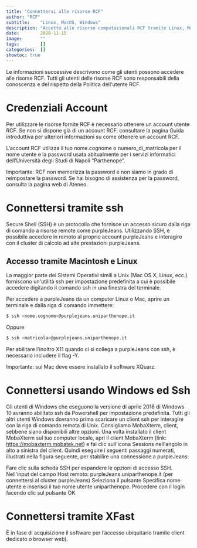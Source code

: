 ```yaml
---
title: "Connettersi alle risorse RCF"
author: "RCF"
subtitle:    "Linux, MacOS, Windows"
description: "Accetto alle risorse computazionali RCF tramite Linux, MacOS e Windows attraverso ssh e server grafico."
date:        2020-11-15
image:       ""
tags:        []
categories:  []
showtoc: true
---
```


Le informazioni successive descrivono come gli utenti possono accedere alle risorse RCF. Tutti gli utenti delle risorse RCF sono responsabili della conoscenza e del rispetto della Politica dell'utente RCF. 

# Credenziali Account
Per utilizzare le risorse fornite RCF è necessario ottenere un account utente RCF. Se non si dispone già di un account RCF, consultare la pagina Guida introduttiva per ulteriori informazioni su come ottenere un account RCF.

L’account RCF utilizza il tuo nome.cognome o numero_di_matricola per il nome utente e la password usata abitualmente per i servizi informatici dell’Università degli Studi di Napoli “Parthenope”.

Importante: RCF non memorizza la password e non siamo in grado di reimpostare la password. Se hai bisogno di assistenza per la password, consulta la pagina web di Ateneo.

# Connettersi tramite ssh
Secure Shell (SSH) è un protocollo che fornisce un accesso sicuro dalla riga di comando a risorse remote come purpleJeans. Utilizzando SSH, è possibile accedere in remoto al proprio account purpleJeans e interagire con il cluster di calcolo ad alte prestazioni purpleJeans.

## Accesso tramite Macintosh e Linux
La maggior parte dei Sistemi Operativi simili a Unix (Mac OS X, Linux, ecc.) forniscono un'utilità ssh per impostazione predefinita a cui è possibile accedere digitando il comando ssh in una finestra del terminale.

Per accedere a purpleJeans da un computer Linux o Mac, aprire un terminale e dalla riga di comando immettere:

```sh
$ ssh <nome.cognome>@purplejeans.uniparthenope.it
```

Oppure

```sh
$ ssh <matricola>@purplejeans.uniparthenope.it
```

Per abilitare l'inoltro X11 quando ci si collega a purpleJeans con ssh, è necessario includere il flag -Y.

Importante: sui Mac deve essere installato il software XQuarz.

# Connettersi usando Windows ed Ssh
Gli utenti di Windows che eseguono la versione di aprile 2018 di Windows 10 avranno abilitato ssh da Powershell per impostazione predefinita. Tutti gli altri utenti Windows dovranno prima scaricare un client ssh per interagire con la riga di comando remota di Unix. Consigliamo MobaXterm, client, sebbene siano disponibili altre opzioni. Una volta installato il client MobaXterm sul tuo computer locale, apri il client MobaXterm (link: https://mobaxterm.mobatek.net) e fai clic sull'icona Sessions nell'angolo in alto a sinistra del client. Quindi eseguire i seguenti passaggi numerati, illustrati nella figura seguente, per stabilire una connessione a purpleJeans:

Fare clic sulla scheda SSH per espandere le opzioni di accesso SSH.
Nell'input del campo Host remoto: purpleJeans.uniparthenope.it (per connettersi al cluster purpleJeans)
Seleziona il pulsante Specifica nome utente e inserisci il tuo nome utente uniparthenope.
Procedere con il login facendo clic sul pulsante OK.

# Connettersi tramite XFast
È in fase di acquisizione il software per l’accesso ubiquitario tramite client dedicato o browser web). 
